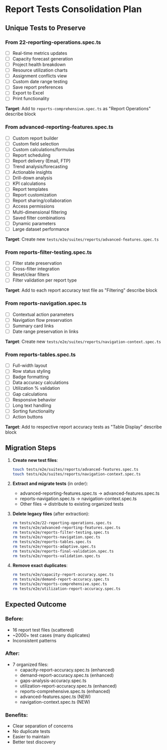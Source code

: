 # Report Tests Consolidation Plan

## Unique Tests to Preserve

### From 22-reporting-operations.spec.ts
- [ ] Real-time metrics updates
- [ ] Capacity forecast generation
- [ ] Project health breakdown
- [ ] Resource utilization charts
- [ ] Assignment conflicts view
- [ ] Custom date range testing
- [ ] Save report preferences
- [ ] Export to Excel
- [ ] Print functionality

**Target**: Add to `reports-comprehensive.spec.ts` as "Report Operations" describe block

### From advanced-reporting-features.spec.ts
- [ ] Custom report builder
- [ ] Custom field selection
- [ ] Custom calculations/formulas
- [ ] Report scheduling
- [ ] Report delivery (Email, FTP)
- [ ] Trend analysis/forecasting
- [ ] Actionable insights
- [ ] Drill-down analysis
- [ ] KPI calculations
- [ ] Report templates
- [ ] Report customization
- [ ] Report sharing/collaboration
- [ ] Access permissions
- [ ] Multi-dimensional filtering
- [ ] Saved filter combinations
- [ ] Dynamic parameters
- [ ] Large dataset performance

**Target**: Create new `tests/e2e/suites/reports/advanced-features.spec.ts`

### From reports-filter-testing.spec.ts
- [ ] Filter state preservation
- [ ] Cross-filter integration
- [ ] Reset/clear filters
- [ ] Filter validation per report type

**Target**: Add to each report accuracy test file as "Filtering" describe block

### From reports-navigation.spec.ts
- [ ] Contextual action parameters
- [ ] Navigation flow preservation
- [ ] Summary card links
- [ ] Date range preservation in links

**Target**: Create new `tests/e2e/suites/reports/navigation-context.spec.ts`

### From reports-tables.spec.ts
- [ ] Full-width layout
- [ ] Row status styling
- [ ] Badge formatting
- [ ] Data accuracy calculations
- [ ] Utilization % validation
- [ ] Gap calculations
- [ ] Responsive behavior
- [ ] Long text handling
- [ ] Sorting functionality
- [ ] Action buttons

**Target**: Add to respective report accuracy tests as "Table Display" describe block

## Migration Steps

1. **Create new test files**:
   ```bash
   touch tests/e2e/suites/reports/advanced-features.spec.ts
   touch tests/e2e/suites/reports/navigation-context.spec.ts
   ```

2. **Extract and migrate tests** (in order):
   - advanced-reporting-features.spec.ts → advanced-features.spec.ts
   - reports-navigation.spec.ts → navigation-context.spec.ts
   - Other files → distribute to existing organized tests

3. **Delete legacy files** (after extraction):
   ```bash
   rm tests/e2e/22-reporting-operations.spec.ts
   rm tests/e2e/advanced-reporting-features.spec.ts
   rm tests/e2e/reports-filter-testing.spec.ts
   rm tests/e2e/reports-navigation.spec.ts
   rm tests/e2e/reports-tables.spec.ts
   rm tests/e2e/reports-adaptive.spec.ts
   rm tests/e2e/reports-final-validation.spec.ts
   rm tests/e2e/reports-validation.spec.ts
   ```

4. **Remove exact duplicates**:
   ```bash
   rm tests/e2e/capacity-report-accuracy.spec.ts
   rm tests/e2e/demand-report-accuracy.spec.ts
   rm tests/e2e/reports-comprehensive.spec.ts
   rm tests/e2e/utilization-report-accuracy.spec.ts
   ```

## Expected Outcome

### Before:
- 16 report test files (scattered)
- ~2000+ test cases (many duplicates)
- Inconsistent patterns

### After:
- 7 organized files:
  - capacity-report-accuracy.spec.ts (enhanced)
  - demand-report-accuracy.spec.ts (enhanced)
  - gaps-analysis-accuracy.spec.ts
  - utilization-report-accuracy.spec.ts (enhanced)
  - reports-comprehensive.spec.ts (enhanced)
  - advanced-features.spec.ts (NEW)
  - navigation-context.spec.ts (NEW)

### Benefits:
- Clear separation of concerns
- No duplicate tests
- Easier to maintain
- Better test discovery